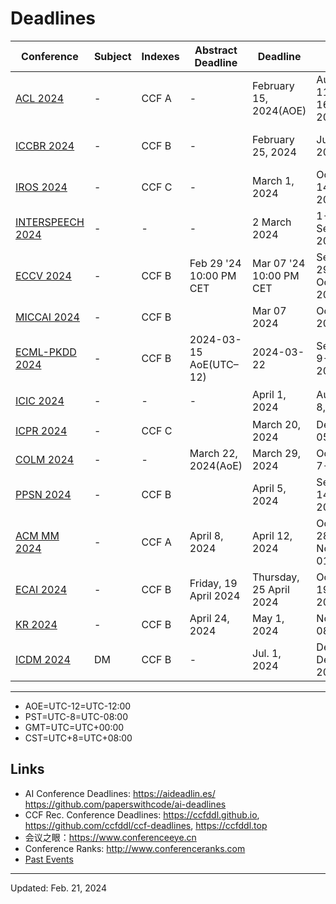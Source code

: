 # Deadlines

| Conference| Subject| Indexes| Abstract Deadline| Deadline| Date| Place| Comments |
| - | - | - | - | - | - | - | - | 
| [ACL 2024](https://2024.aclweb.org/) | - | CCF A | - | February 15, 2024(AOE) | August 11th to 16th, 2024 | Bangkok, Thailand | - | 
| [ICCBR 2024](https://www.iccbr2024.org/) | - | CCF B | - | February 25, 2024 | June 1-4, 2024 | Merida, Yucatán, México |  |
| [IROS 2024](https://iros2024-abudhabi.org/) | - | CCF C | - | March 1, 2024 | October 14-18, 2024. | Abu Dhabi, UAE. |  |
| [INTERSPEECH 2024](https://interspeech2024.org/call-for-papers/) | - | - | - | 2 March 2024 | 1-5 September 2024 | Kos Island, Greece |
| [ECCV 2024](https://eccv2024.ecva.net/) | - | CCF B | Feb 29 '24 10:00 PM CET | Mar 07 '24 10:00 PM CET | September 29 - October 4, 2024 | Milano, Italy. |  |
| [MICCAI 2024](https://conferences.miccai.org/2024/en) | - | CCF B |  | Mar 07 2024 | Oct 6-10, 2024 | Marrakech, Morocco |  |
| [ECML-PKDD 2024](https://2024.ecmlpkdd.org/submissions/key-dates-and-deadlines/) |  - | CCF B |  2024-03-15 AoE(UTC–12) | 2024-03-22 | September 9-13, 2024 | Lithuania |  |
| [ICIC 2024](http://www.ic-icc.cn/2024/index.htm) | - | - | - | April 1, 2024 | August 5-8, 2024 | Tianjin，China | - |
| [ICPR 2024](https://icpr2024.org/) | - | CCF C |  | March 20, 2024 | Dec 01-05, 2024 | Kolkata, India |  |
| [COLM 2024](https://colmweb.org/) | - | - | March 22, 2024(AoE) | March 29, 2024 | October 7-9, 2024 |  |  |
| [PPSN 2024](https://ppsn2024.fh-ooe.at/) | - | CCF B | | April 5, 2024 | September 14-18, 2024 | Hagenberg, Austria |  |
| [ACM MM 2024](https://2024.acmmm.org/) | - | CCF A | April 8, 2024 | April 12, 2024 | October 28-November 01, 2024 | Australia |  |
| [ECAI 2024](https://www.ecai2024.eu/) | - | CCF B | Friday, 19 April 2024 | Thursday, 25 April 2024 | October 19-24, 2024 | Santiago de Compostela, Spain. |  |
| [KR 2024](https://kr.org/KR2024/) | - | CCF B | April 24, 2024 | May 1, 2024 | Nov 02-08, 2024 | Hanoi, Vietnam |  - |
| [ICDM 2024](http://18.133.154.107/dates/) | DM | CCF B | - | Jul. 1, 2024 | Dec. 9 – Dec. 12, 2024 | Abu Dhabi, UAE | - | 

---

<script>
function getLocalTime(i) {
    if (typeof i !== "number") {
        return new Date();
    }
    var d = new Date();
    var len = d.getTime();
    var offset = d.getTimezoneOffset() * 60000;
    var utcTime = len + offset;
    return new Date(utcTime + 3600000 * i);
}
</script>

- AOE=UTC-12=UTC-12:00 <span>&nbsp;</span>              <script>document.write(getLocalTime(-12).toString().split("GMT")[0].toString());</script>
- PST=UTC-8=UTC-08:00  <span>&nbsp;&nbsp;&nbsp;</span>  <script>document.write(getLocalTime(-8).toString().split("GMT")[0].toString());</script>
- GMT=UTC=UTC+00:00    <span>&nbsp;&nbsp;&nbsp;</span>  <script>document.write(getLocalTime(0).toString().split("GMT")[0].toString());</script>
- CST=UTC+8=UTC+08:00  <span>&nbsp;</span>              <script>document.write(getLocalTime(8).toString().split("GMT")[0].toString());</script>

## Links

- AI Conference Deadlines: <https://aideadlin.es/> <https://github.com/paperswithcode/ai-deadlines>
- CCF Rec. Conference Deadlines: <https://ccfddl.github.io>, <https://github.com/ccfddl/ccf-deadlines>, <https://ccfddl.top> 
- 会议之眼：<https://www.conferenceeye.cn>
- Conference Ranks: <http://www.conferenceranks.com>
- [Past Events](pastcfp.html)

---
Updated: Feb. 21, 2024
